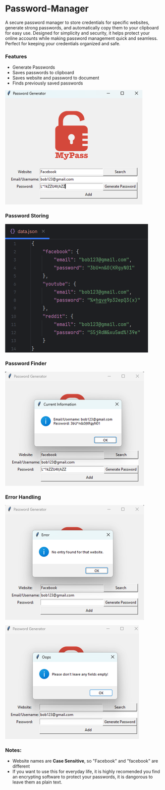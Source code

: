 # Password-Manager
A secure password manager to store credentials for specific websites, generate strong passwords, and automatically copy them to your clipboard for easy use. Designed for simplicity and security, it helps protect your online accounts while making password management quick and seamless. Perfect for keeping your credentials organized and safe.
### Features
- Generate Passwords
- Saves passwords to clipboard
- Saves website and password to document
- Finds previously saved passwords

![](https://github.com/EdgarQuinones/Password-Manager/blob/main/Images/UI.png)

### Password Storing 

![](https://github.com/EdgarQuinones/Password-Manager/blob/main/Images/Password%20File.png)

### Password Finder

![](https://github.com/EdgarQuinones/Password-Manager/blob/main/Images/Password%20Found.png)

### Error Handling

![](https://github.com/EdgarQuinones/Password-Manager/blob/main/Images/No%20Password%20Found.png)

![](https://github.com/EdgarQuinones/Password-Manager/blob/main/Images/Invalid%20Entry.png)

### Notes:
- Website names are **Case Sensitive**, so "Facebook" and "facebook" are different
- If you want to use this for everyday life, it is highly recomended you find an encrypting software to protect your passwords, it is dangorous to leave them as plain text.

